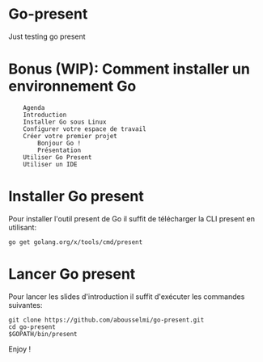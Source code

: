 # Go-present
Just testing go present

# Bonus (WIP): Comment installer un environnement Go

```console
    Agenda
    Introduction
    Installer Go sous Linux
    Configurer votre espace de travail
    Créer votre premier projet
        Bonjour Go !
        Présentation
    Utiliser Go Present
    Utiliser un IDE
```

# Installer Go present

Pour installer l'outil present de Go il suffit de télécharger la CLI present en utilisant:

```console
go get golang.org/x/tools/cmd/present
```

# Lancer Go present

Pour lancer les slides d'introduction il suffit d'exécuter les commandes suivantes:

```console
git clone https://github.com/abousselmi/go-present.git
cd go-present
$GOPATH/bin/present
```

Enjoy !
